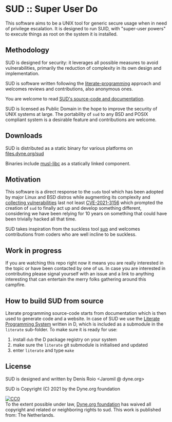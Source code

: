 # SUD :: Super User Do

This software aims to be a UNIX tool for generic secure usage when in
need of privilege escalation. It is designed to run SUID, with
"super-user powers" to execute things as root on the system it is
installed.

## Methodology

SUD is designed for security: it leverages all possible measures to
avoid vulnerabilities, primarily the reduction of complexity in its
own design and implementation.

SUD is software written following the
[literate-programming](https://en.wikipedia.org/wiki/Literate_programming)
approach and welcomes reviews and contributions, also anonymous ones.

You are welcome to read [SUD's source-code and documentation](https://sud.dyne.org/sud.html).

SUD is licensed as Public Domain in the hope to improve the security
of UNIX systems at large. The portability of `sud` to any BSD and
POSIX compliant system is a desirable feature and contributions are
welcome.

## Downloads

SUD is distributed as a static binary for various platforms on [files.dyne.org/sud](https://files.dyne.org/sud)

Binaries include [musl-libc](https://musl-libc.org) as a statically linked component.

## Motivation

This software is a direct response to the `sudo` tool which has been
adopted by major Linux and BSD distros while augmenting its complexity
and [collecting
vulnerabilities](https://cve.mitre.org/cgi-bin/cvekey.cgi?keyword=sudo)
last not least
[CVE-2021-3156](https://cve.mitre.org/cgi-bin/cvename.cgi?name=CVE-2021-3156)
which prompted the creation of `sud` to finally act up and develop
something different, considering we have been relying for 10 years on
something that could have been trivially hacked all that time.

SUD takes inspiration from the suckless tool
[sup](https://sup.dyne.org) and welcomes contributions from coders who
are well incline to be suckless.

## Work in progress

If you are watching this repo right now it means you are really
interested in the topic or have been contacted by one of us. In case
you are interested in contributing please signal yourself with an
issue and a link to anything interesting that can entertain the merry
folks gathering around this campfire.

## How to build SUD from source

Literate programming source-code starts from documentation which is
then used to generate code and a website. In case of SUD we use the
[Literate Programming System](https://github.com/zyedidia/Literate)
written in D, which is included as a submodule in the `literate`
sub-folder. To make sure it is ready for use:

1. install `dub` the D package registry on your system
2. make sure the `literate` git submodule is initialised and updated
3. enter `literate` and type `make`

## License

SUD is designed and written by Denis Roio <Jaromil @ dyne.org>

SUD is Copyright (C) 2021 by the Dyne.org foundation

<p xmlns:dct="https://purl.org/dc/terms/" xmlns:vcard="https://www.w3.org/2001/vcard-rdf/3.0#">
  <a rel="license"
     href="https://creativecommons.org/publicdomain/zero/1.0/">
    <img src="https://i.creativecommons.org/p/zero/1.0/88x31.png" style="border-style: none;" alt="CC0" />
  </a>
  <br />
  To the extent possible under law,
  <a rel="dct:publisher"
     href="https://dyne.org">
    <span property="dct:title">Dyne.org foundation</span></a>
  has waived all copyright and related or neighboring rights to
  <span property="dct:title">sud</span>.
This work is published from:
<span property="vcard:Country" datatype="dct:ISO3166"
      content="NL" about="https://dyne.org">
  The Netherlands</span>.
</p>
